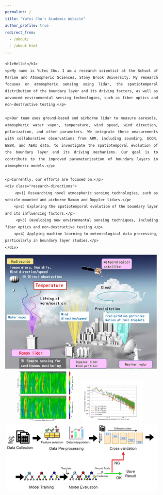 ```yaml
---
permalink: /
title: "Yufei Chu's Academic Website"
author_profile: true
redirect_from: 
  - /about/
  - /about.html
---
```



<html lang="en">
<head>
    <meta charset="UTF-8">
    <meta name="viewport" content="width=device-width, initial-scale=1.0">
    <title>Yufei Chu Homepage</title>
    <style>
        body {
            font-family: 'Patrick Hand', cursive; /* Example of a handwritten-style font */
            text-align: justify;
            padding: 20px;
            line-height: 1.6;
        }
        .research-directions {
            margin-left: 20px;
            line-height: 1.8;
        }
        .research-directions p {
            text-indent: 20px; /* Indentation for each research direction */
        }
    </style>
    <link href="https://fonts.googleapis.com/css2?family=Patrick+Hand&display=swap" rel="stylesheet"> <!-- Import a handwritten font from Google Fonts -->
</head>
<body>

    <h1>Hello!</h1>
    <p>My name is Yufei Chu. I am a research scientist at the School of Marine and Atmospheric Sciences, Stony Brook University. My research focuses on atmospheric sensing using lidar, the spatiotemporal distribution of the boundary layer and its driving factors, as well as advanced environmental sensing technologies, such as fiber optics and non-destructive testing.</p>

    <p>Our team uses ground-based and airborne lidar to measure aerosols, atmospheric water vapor, temperature, wind speed, wind direction, polarization, and other parameters. We integrate these measurements with collaborative observations from ARM, including sounding, ECOR, EBBR, and AERI data, to investigate the spatiotemporal evolution of the boundary layer and its driving mechanisms. Our goal is to contribute to the improved parameterization of boundary layers in atmospheric models.</p>

    <p>Currently, our efforts are focused on:</p>
    <div class="research-directions">
        <p>1) Researching novel atmospheric sensing technologies, such as vehicle-mounted and airborne Raman and Doppler lidars.</p>
        <p>2) Exploring the spatiotemporal evolution of the boundary layer and its influencing factors.</p>
        <p>3) Developing new environmental sensing techniques, including fiber optics and non-destructive testing.</p>
        <p>4) Applying machine learning to meteorological data processing, particularly in boundary layer studies.</p>
    </div>

</body>
</html>


<div style="text-align: center;">
    <img src="images/P1.png" alt="P1" style="width: 500px; height: auto; margin-right: 10px;">
    <img src="images/C1.png" alt="C1" style="width: 200px; height: auto; margin-right: 10px;">
    <img src="images/P3.png" alt="P3" style="width: 200px; height: auto; margin-right: 10px;">
    <img src="images/P4.png" alt="P4" style="width: 500px; height: auto;">
</div>

